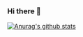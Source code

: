 ### Hi there 👋

[![Anurag's github stats](https://github-readme-stats.vercel.app/api?username=m-miyake)](https://github.com/m-miyake/github-readme-stats)

<!--
**m-miyake/m-miyake** is a ✨ _special_ ✨ repository because its `README.md` (this file) appears on your GitHub profile.

Here are some ideas to get you started:

- 🔭 I’m currently working on ...
- 🌱 I’m currently learning ...
- 👯 I’m looking to collaborate on ...
- 🤔 I’m looking for help with ...
- 💬 Ask me about ...
- 📫 How to reach me: ...
- 😄 Pronouns: ...
- ⚡ Fun fact: ...
-->
